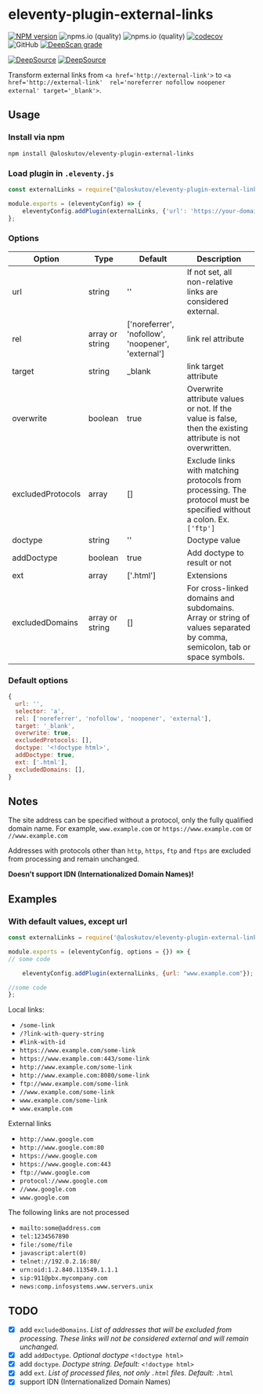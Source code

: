 # eleventy-plugin-external-links

[![NPM version](https://img.shields.io/npm/v/@aloskutov/eleventy-plugin-external-links.svg?style=flat)](https://www.npmjs.com/package/@aloskutov/eleventy-plugin-external-links)
![npms.io (quality)](https://img.shields.io/npms-io/maintenance-score/@aloskutov/eleventy-plugin-external-links)
![npms.io (quality)](https://img.shields.io/npms-io/quality-score/@aloskutov/eleventy-plugin-external-links)
[![codecov](https://codecov.io/gh/aloskutov/eleventy-plugin-external-links/branch/main/graph/badge.svg?token=TVZ408V72G)](https://codecov.io/gh/aloskutov/eleventy-plugin-external-links)
![GitHub](https://img.shields.io/github/license/aloskutov/eleventy-plugin-external-links)
[![DeepScan grade](https://deepscan.io/api/teams/16410/projects/19674/branches/514387/badge/grade.svg)](https://deepscan.io/dashboard#view=project&tid=16410&pid=19674&bid=514387)

[![DeepSource](https://deepsource.io/gh/aloskutov/eleventy-plugin-external-links.svg/?label=active+issues&show_trend=true&token=9-CKuKOMvMKrFroeDQ7YK2el)](https://deepsource.io/gh/aloskutov/eleventy-plugin-external-links/?ref=repository-badge)
[![DeepSource](https://deepsource.io/gh/aloskutov/eleventy-plugin-external-links.svg/?label=resolved+issues&show_trend=true&token=9-CKuKOMvMKrFroeDQ7YK2el)](https://deepsource.io/gh/aloskutov/eleventy-plugin-external-links/?ref=repository-badge)

Transform external links from `<a href='http://external-link'>` to `<a href='http://external-link'  rel='noreferrer nofollow noopener external' target='_blank'>`.

## Usage

### Install via npm

```shell
npm install @aloskutov/eleventy-plugin-external-links
```

### Load plugin in `.eleventy.js`

```javascript
const externalLinks = require("@aloskutov/eleventy-plugin-external-links");

module.exports = (eleventyConfig) => {
    eleventyConfig.addPlugin(externalLinks, {'url': 'https://your-domain'});
};
```

### Options

| Option | Type | Default | Description |
|--------|------|---------|-------------|
| url | string | '' | If not set, all non-relative links are considered external.|
| rel | array or string | ['noreferrer', 'nofollow', 'noopener', 'external'] | link rel attribute |
| target | string | _blank | link target attribute |
| overwrite | boolean | true | Overwrite attribute values or not. If the value is false, then the existing attribute is not overwritten. |
| excludedProtocols | array | [] | Exclude links with matching protocols from processing. The protocol must be specified without a colon. Ex. `['ftp']`|
| doctype | string | '<!doctype html>' | Doctype value |
| addDoctype | boolean | true | Add doctype to result or not |
| ext | array | ['.html'] | Extensions |
| excludedDomains | array or string | [] | For cross-linked domains and subdomains. Array or string of values separated by comma, semicolon, tab or space symbols. |

### Default options

```javascript
{
  url: '',
  selector: 'a',
  rel: ['noreferrer', 'nofollow', 'noopener', 'external'],
  target: '_blank',
  overwrite: true,
  excludedProtocols: [],
  doctype: '<!doctype html>',
  addDoctype: true,
  ext: ['.html'],
  excludedDomains: [],
}
```

## Notes

The site address can be specified without a protocol, only the fully qualified domain name. For example, `www.example.com` or `https://www.example.com` or `//www.example.com`

Addresses with protocols other than `http`, `https`, `ftp` and `ftps` are excluded from processing and remain unchanged.

**Doesn't support IDN (Internationalized Domain Names)!**

## Examples

### With default values, except url

```javascript
const externalLinks = require('@aloskutov/eleventy-plugin-external-links');

module.exports = (eleventyConfig, options = {}) => {
// some code

    eleventyConfig.addPlugin(externalLinks, {url: "www.example.com"});

//some code
};
```

Local links:

* `/some-link`
* `/?link-with-query-string`
* `#link-with-id`
* `https://www.example.com/some-link`
* `https://www.example.com:443/some-link`
* `http://www.example.com/some-link`
* `http://www.example.com:8080/some-link`
* `ftp://www.example.com/some-link`
* `//www.example.com/some-link`
* `www.example.com/some-link`
* `www.example.com`

External links

* `http://www.google.com`
* `http://www.google.com:80`
* `https://www.google.com`
* `https://www.google.com:443`
* `ftp://www.google.com`
* `protocol://www.google.com`
* `//www.google.com`
* `www.google.com`

The following links are not processed

* `mailto:some@address.com`
* `tel:1234567890`
* `file:/some/file`
* `javascript:alert(0)`
* `telnet://192.0.2.16:80/`
* `urn:oid:1.2.840.113549.1.1.1`
* `sip:911@pbx.mycompany.com`
* `news:comp.infosystems.www.servers.unix`

## TODO

* [x] add `excludedDomains`. _List of addresses that will be excluded from processing. These links will not be considered external and will remain unchanged._
* [x] add `addDoctype`. _Optional doctype_ `<!doctype html>`
* [x] add `doctype`. _Doctype string. Default:_ `<!doctype html>`
* [x] add `ext`. _List of processed files, not only `.html` files. Default:_ `.html`
* [x] support IDN (Internationalized Domain Names)
